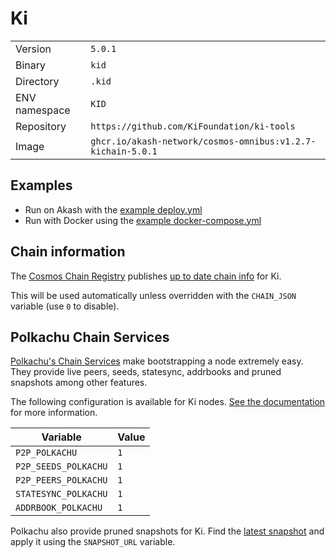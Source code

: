 # Ki

| | |
|---|---|
|Version|`5.0.1`|
|Binary|`kid`|
|Directory|`.kid`|
|ENV namespace|`KID`|
|Repository|`https://github.com/KiFoundation/ki-tools`|
|Image|`ghcr.io/akash-network/cosmos-omnibus:v1.2.7-kichain-5.0.1`|

## Examples

- Run on Akash with the [example deploy.yml](./deploy.yml)
- Run with Docker using the [example docker-compose.yml](./docker-compose.yml)

## Chain information

The [Cosmos Chain Registry](https://github.com/cosmos/chain-registry) publishes [up to date chain info](https://raw.githubusercontent.com/cosmos/chain-registry/master/kichain/chain.json) for Ki.

This will be used automatically unless overridden with the `CHAIN_JSON` variable (use `0` to disable).

## Polkachu Chain Services

[Polkachu's Chain Services](https://www.polkachu.com/) make bootstrapping a node extremely easy. They provide live peers, seeds, statesync, addrbooks and pruned snapshots among other features.

The following configuration is available for Ki nodes. [See the documentation](../README.md#polkachu-services) for more information.

|Variable|Value|
|---|---|
|`P2P_POLKACHU`|`1`|
|`P2P_SEEDS_POLKACHU`|`1`|
|`P2P_PEERS_POLKACHU`|`1`|
|`STATESYNC_POLKACHU`|`1`|
|`ADDRBOOK_POLKACHU`|`1`|

Polkachu also provide pruned snapshots for Ki. Find the [latest snapshot](https://polkachu.com/tendermint_snapshots/akash) and apply it using the `SNAPSHOT_URL` variable.
